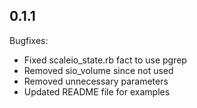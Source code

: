 ## 0.1.1

Bugfixes:

- Fixed scaleio_state.rb fact to use pgrep
- Removed sio_volume since not used
- Removed unnecessary parameters
- Updated README file for examples